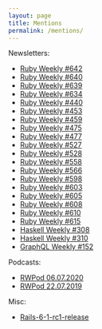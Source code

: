 ```yaml
---
layout: page
title: Mentions
permalink: /mentions/
---
```


Newsletters:

- [Ruby Weekly #642](https://rubyweekly.com/issues/642)
- [Ruby Weekly #640](https://rubyweekly.com/issues/640)
- [Ruby Weekly #639](https://rubyweekly.com/issues/639)
- [Ruby Weekly #634](https://rubyweekly.com/issues/634)
- [Ruby Weekly #440](https://rubyweekly.com/issues/440)
- [Ruby Weekly #453](https://rubyweekly.com/issues/453)
- [Ruby Weekly #459](https://rubyweekly.com/issues/459)
- [Ruby Weekly #475](https://rubyweekly.com/issues/475)
- [Ruby Weekly #477](https://rubyweekly.com/issues/477)
- [Ruby Weekly #527](https://rubyweekly.com/issues/527)
- [Ruby Weekly #528](https://rubyweekly.com/issues/528)
- [Ruby Weekly #558](https://rubyweekly.com/issues/558)
- [Ruby Weekly #566](https://rubyweekly.com/issues/566)
- [Ruby Weekly #598](https://rubyweekly.com/issues/598)
- [Ruby Weekly #603](https://rubyweekly.com/issues/603)
- [Ruby Weekly #605](https://rubyweekly.com/issues/605)
- [Ruby Weekly #608](https://rubyweekly.com/issues/608)
- [Ruby Weekly #610](https://rubyweekly.com/issues/610)
- [Ruby Weekly #615](https://rubyweekly.com/issues/615)
- [Haskell Weekly #308](https://haskellweekly.news/issue/308.html)
- [Haskell Weekly #310](https://haskellweekly.news/issue/310.html)
- [GraphQL Weekly #152](https://www.graphqlweekly.com/issues/152/#content)

Podcasts:

- [RWPod 06.07.2020](https://www.rwpod.com/posts/2020/07/06/podcast-08-26.html)
- [RWPod 22.07.2019](https://www.rwpod.com/posts/2019/07/22/podcast-07-29.html)

Misc:

- [Rails-6-1-rc1-release](https://weblog.rubyonrails.org/2020/11/2/Rails-6-1-rc1-release/)
